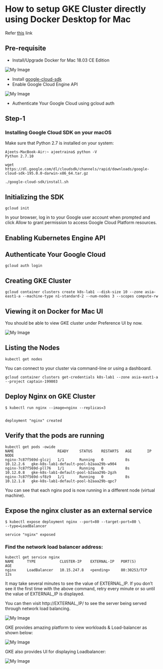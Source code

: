# How to setup GKE Cluster directly using Docker Desktop for Mac

Refer [this](https://collabnix.com/bootstrapping-kubernetes-cluster-using-docker-for-mac-18-03-0-ce-edition/) link

## Pre-requisite

- Install/Upgrade Docker for Mac 18.03 CE Edition

![My Image](https://github.com/collabnix/kubelabs/blob/master/images/1.png)

- Install [google-cloud-sdk](https://cloud.google.com/sdk/docs/quickstart-macos)
- Enable Google Cloud Engine API


![My Image](https://github.com/collabnix/kubelabs/blob/master/images/2.png)



- Authenticate Your Google Cloud using gcloud auth

## Step-1

### Installing Google Cloud SDK on your macOS

Make sure that Python 2.7 is installed on your system:

```
Ajeets-MacBook-Air:~ ajeetraina$ python -V
Python 2.7.10
```

```
wget https://dl.google.com/dl/cloudsdk/channels/rapid/downloads/google-cloud-sdk-195.0.0-darwin-x86_64.tar.gz
```

```
./google-cloud-sdk/install.sh
```

## Initializing the SDK

```
gcloud init
```

In your browser, log in to your Google user account when prompted and click Allow to grant permission to access Google Cloud Platform resources.

## Enabling Kubernetes Engine API

## Authenticate Your Google Cloud

```
gcloud auth login
```

## Creating GKE Cluster

```
gcloud container clusters create k8s-lab1 --disk-size 10 --zone asia-east1-a --machine-type n1-standard-2 --num-nodes 3 --scopes compute-rw
```

## Viewing it on Docker for Mac UI

You should be able to view GKE cluster under Preference UI by now.

![My Image](https://github.com/collabnix/kubelabs/blob/master/images/3.png)


## Listing the Nodes

```
kubectl get nodes
```

You can connect to your cluster via command-line or using a dashboard.

```
gcloud container clusters get-credentials k8s-lab1 --zone asia-east1-a --project captain-199803
```

## Deploy Nginx on GKE Cluster

```
$ kubectl run nginx --image=nginx --replicas=3


deployment "nginx" created
```

## Verify that the pods are running

```
kubectl get pods -owide
NAME                    READY     STATUS    RESTARTS   AGE       IP          NODE
nginx-7c87f569d-glczj   1/1       Running   0          8s        10.12.2.6   gke-k8s-lab1-default-pool-b2aaa29b-w904
nginx-7c87f569d-pll76   1/1       Running   0          8s        10.12.0.8   gke-k8s-lab1-default-pool-b2aaa29b-2gzh
nginx-7c87f569d-sf8z9   1/1       Running   0          8s        10.12.1.8   gke-k8s-lab1-default-pool-b2aaa29b-qpc7
```

You can see that each nginx pod is now running in a different node (virtual machine).

## Expose the nginx cluster as an external service

```
$ kubectl expose deployment nginx --port=80 --target-port=80 \
--type=LoadBalancer

service "nginx" exposed
```

###  Find the network load balancer address:

```
kubectl get service nginx
NAME      TYPE           CLUSTER-IP    EXTERNAL-IP   PORT(S)        AGE
nginx     LoadBalancer   10.15.247.8   <pending>     80:30253/TCP   12s
```

It may take several minutes to see the value of EXTERNAL_IP. If you don’t see it the first time with the above command, retry every minute or so until the value of EXTERNAL_IP is displayed.

You can then visit http://EXTERNAL_IP/ to see the server being served through network load balancing.

![My Image](https://github.com/collabnix/kubelabs/blob/master/images/8.png)

GKE provides amazing platform to view workloads & Load-balancer as shown below:

![My Image](https://github.com/collabnix/kubelabs/blob/master/images/9.png)


GKE also provides UI for displaying Loadbalancer:

![My Image](https://github.com/collabnix/kubelabs/blob/master/images/11.png)

